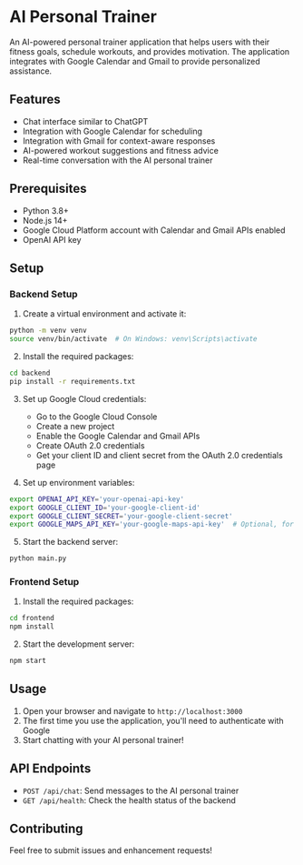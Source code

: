 # AI Personal Trainer

An AI-powered personal trainer application that helps users with their fitness goals, schedule workouts, and provides motivation. The application integrates with Google Calendar and Gmail to provide personalized assistance.

## Features

- Chat interface similar to ChatGPT
- Integration with Google Calendar for scheduling
- Integration with Gmail for context-aware responses
- AI-powered workout suggestions and fitness advice
- Real-time conversation with the AI personal trainer

## Prerequisites

- Python 3.8+
- Node.js 14+
- Google Cloud Platform account with Calendar and Gmail APIs enabled
- OpenAI API key

## Setup

### Backend Setup

1. Create a virtual environment and activate it:
```bash
python -m venv venv
source venv/bin/activate  # On Windows: venv\Scripts\activate
```

2. Install the required packages:
```bash
cd backend
pip install -r requirements.txt
```

3. Set up Google Cloud credentials:
   - Go to the Google Cloud Console
   - Create a new project
   - Enable the Google Calendar and Gmail APIs
   - Create OAuth 2.0 credentials
   - Get your client ID and client secret from the OAuth 2.0 credentials page

4. Set up environment variables:
```bash
export OPENAI_API_KEY='your-openai-api-key'
export GOOGLE_CLIENT_ID='your-google-client-id'
export GOOGLE_CLIENT_SECRET='your-google-client-secret'
export GOOGLE_MAPS_API_KEY='your-google-maps-api-key'  # Optional, for location features
```

5. Start the backend server:
```bash
python main.py
```

### Frontend Setup

1. Install the required packages:
```bash
cd frontend
npm install
```

2. Start the development server:
```bash
npm start
```

## Usage

1. Open your browser and navigate to `http://localhost:3000`
2. The first time you use the application, you'll need to authenticate with Google
3. Start chatting with your AI personal trainer!

## API Endpoints

- `POST /api/chat`: Send messages to the AI personal trainer
- `GET /api/health`: Check the health status of the backend

## Contributing

Feel free to submit issues and enhancement requests! 